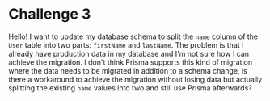 # Challenge 3

Hello! I want to update my database schema to split the `name` column of the `User` table into two parts: `firstName` and `lastName`. The problem is that I already have production data in my database and I'm not sure how I can achieve the migration. I don't think Prisma supports this kind of migration where the data needs to be migrated in addition to a schema change, is there a workaround to achieve the migration without losing data but actually splitting the existing `name` values into two and still use Prisma afterwards?